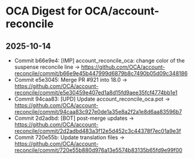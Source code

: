 # OCA Digest for OCA/account-reconcile

## 2025-10-14

- Commit b66e9e4: [IMP] account_reconcile_oca: change color of the suspense reconcile line → https://github.com/OCA/account-reconcile/commit/b66e9e45b447999d6879b8c7490b05d09c348186
- Commit e5e3045: Merge PR #921 into 18.0 → https://github.com/OCA/account-reconcile/commit/e5e30459e407ed1a8d15fd9aee35fcf4774bb1e1
- Commit 94caa83: [UPD] Update account_reconcile_oca.pot → https://github.com/OCA/account-reconcile/commit/94caa83c927e0de1a35e8a2f2a1e8d6aa83596b7
- Commit 2d2adbd: [BOT] post-merge updates → https://github.com/OCA/account-reconcile/commit/2d2adbd483a3f12e5d452c3c44378f7ec01a9e3f
- Commit 720e55b: Update translation files → https://github.com/OCA/account-reconcile/commit/720e55b880d976a13e5574b83135b65fd9e99f00

